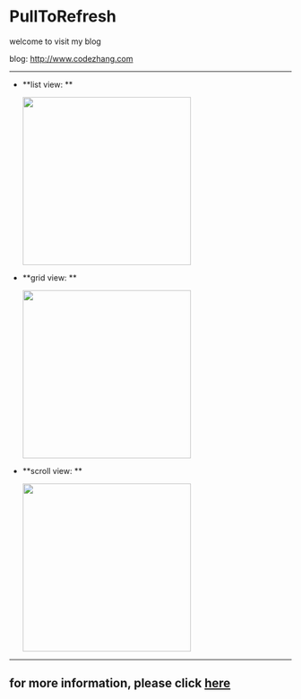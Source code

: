 # PullToRefresh

welcome to visit my blog

blog: http://www.codezhang.com

---

* **list view: **
  <div class='row'>
    <img src='http://img.blog.csdn.net/20160510200054140' width="300px"/>
  </div>

* **grid view: **
  <div class='row'>
    <img src='http://img.blog.csdn.net/20160510200535645' width="300px"/>
  </div>

* **scroll view: **
  <div class='row'>
    <img src='http://img.blog.csdn.net/20160510200848791' width="300px"/>
  </div>

---

## for more information, please click [here](http://blog.csdn.net/H_Zhang/article/details/51366623)
